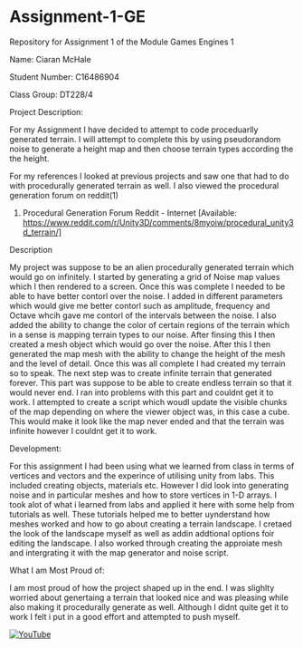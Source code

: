 # Assignment-1-GE
Repository for Assignment 1 of the Module Games Engines 1

Name: Ciaran McHale

Student Number: C16486904

Class Group: DT228/4

Project Description:

For my Assignment I have decided to attempt to code proceduarlly generated terrain. I will attempt to complete this by using pseudorandom noise to generate a height map and then choose terrain types according the the height. 

For my references I looked at previous projects and saw one that had to do with procedurally generated terrain as well. 
I also viewed the procedural generation forum on reddit(1)

1. Procedural Generation Forum Reddit - Internet [Available: https://www.reddit.com/r/Unity3D/comments/8myoiw/procedural_unity3d_terrain/]

Description

My project was suppose to be an alien procedurally generated terrain which would go on infinitely. I started by generating a grid of Noise map values which I then rendered to a screen. Once this was complete I needed to be able to have better contorl over the noise. I added in different parameters which would give me better contorl such as amplitude, frequency and Octave whcih gave me contorl of the intervals between the noise. I also added the ability to change the color of certain regions of the terrain which in a sense is mapping terrain types to our noise. After finsing this I then created a mesh object which would go over the noise. After this I then generated the map mesh with the ability to change the height of the mesh and the level of detail. Once this was all complete I had created my terrain so to speak. The next step was to create infinite terrain that generated forever. This part was suppose to be able to create endless terrain so that it would never end. I ran into problems with this part and couldnt get it to work. I attempted to create a script which woudl update the visible chunks of the map depending on where the viewer object was, in this case a cube. This would make it look like the map never ended and that the terrain was infinite however I couldnt get it to work. 

Development:

For this assignment I had been using what we learned from class in terms of vertices and vectors and the experince of utilising unity from labs. This included creating objects, materials etc. However I did look into generating noise and in particular meshes and how to store vertices in 1-D arrays. I took alot of what i learned from labs and applied it here with some help from tutorials as well. These tutorials helped me to better uynderstand how meshes worked and how to go about creating a terrain landscape. I cretaed the look of the landscape myself as well as addin addtional options foir editing the landscape. I also worked through creating the approiate mesh and intergrating it with the map generator and noise script. 

What I am Most Proud of:

I am most proud of how the project shaped up in the end. I was slighlty worried about genertaing a terrain that looked nice and was pleasing while also making it procedurally generate as well. Although I didnt quite get it to work I felt i put in a good effort and attempted to push myself. 

[![YouTube](https://img.com/vi/ZMA89F9vDUM/mq2.jpg)](https://www.youtube.com/watch?v=ZMA89F9vDUM)





